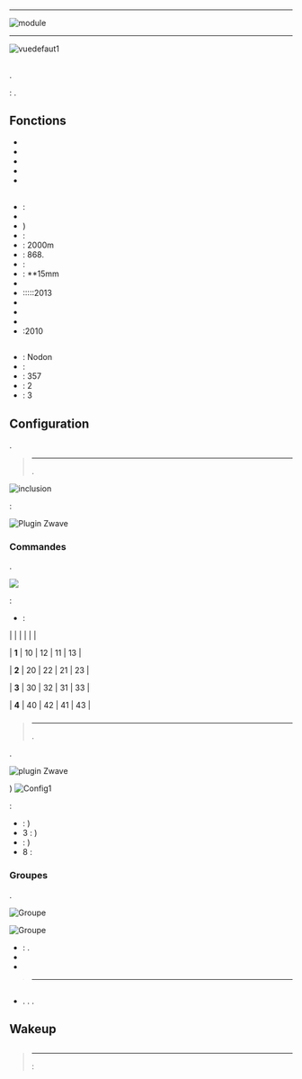# 

****

![module](images/nodon.wallswitch/module.jpg)

****

![vuedefaut1](images/nodon.wallswitch/vuedefaut1.jpg)

## 

.

: .

## Fonctions

-   
-   
-   
-   
-   

## 

-    : 
-   
-   )
-    : 
-    : 2000m
-    : 868.
-    : 
-    : **15mm
-   
-   :::::2013
-   
-   
-   
-   :2010

## 

-    : Nodon
-    : 
-    : 357
-    : 2
-    : 3

## Configuration

 [](https://doc.jeedom.com/de_DE/plugins/automation%20protocol/openzwave/).

> ****
>
> .

![inclusion](images/nodon.wallswitch/inclusion.jpg)

 :

![Plugin Zwave](images/nodon.wallswitch/information.jpg)

### Commandes

.

![](images/nodon.wallswitch/commandes.jpg)

 :

-    : 


|         |           |      |     |    |

| **1**          | 10             | 12             | 11             | 13             |

| **2**          | 20             | 22             | 21             | 23             |

| **3**          | 30             | 32             | 31             | 33             |

| **4**          | 40             | 42             | 41             | 43             |


### 

> ****
>
> .

.

![ plugin Zwave](images/plugin/bouton_configuration.jpg)

)
![Config1](images/nodon.wallswitch/config1.jpg)

 :

-    : )
-   3 : )
-    : )
-   8 : 

### Groupes

.

![Groupe](images/nodon.wallswitch/groupe.jpg)

![Groupe](images/nodon.wallswitch/groupe2.jpg)

-    : .
-   
-   

> ****
>
> 

## 

### 

-   . . .

## Wakeup



## 

> ****
>
>  : 
